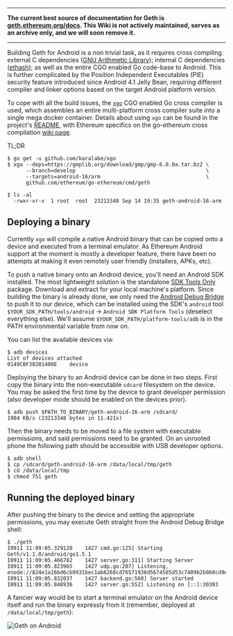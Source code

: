***

**The current best source of documentation for Geth is [geth.ethereum.org/docs](https://geth.ethereum.org/docs/). This Wiki is not actively maintained, serves as an archive only, and we will soon remove it.**

***

Building Geth for Android is a non trivial task, as it requires cross compiling external C dependencies ([GNU Arithmetic Library](https://gmplib.org/)); internal C dependencies ([ethash](https://github.com/ethereum/ethash)); as well as the entire CGO enabled Go code-base to Android. This is further complicated by the Position Independent Executables (PIE) security feature introduced since Android 4.1 Jelly Bean, requiring different compiler and linker options based on the target Android platform version.

To cope with all the build issues, the [`xgo`](https://github.com/karalabe/xgo) CGO enabled Go cross compiler is used, which assembles an entire multi-platform cross compiler suite into a single mega docker container. Details about using `xgo` can be found in the project's [README](https://github.com/karalabe/xgo/blob/master/README.md), with Ethereum specifics on the go-ethereum cross compilation [wiki page](https://github.com/ethereum/go-ethereum/wiki/Cross-compiling-Ethereum).

TL;DR

```
$ go get -u github.com/karalabe/xgo
$ xgo --deps=https://gmplib.org/download/gmp/gmp-6.0.0a.tar.bz2 \
      --branch=develop                                          \
      --targets=android-16/arm                                  \
      github.com/ethereum/go-ethereum/cmd/geth

$ ls -al
  -rwxr-xr-x  1 root  root  23213348 Sep 14 19:35 geth-android-16-arm
```

## Deploying a binary

Currently `xgo` will compile a native Android binary that can be copied onto a device and executed from a terminal emulator. As Ethereum Android support at the moment is mostly a developer feature, there have been no attempts at making it even remotely user friendly (installers, APKs, etc).

To push a native binary onto an Android device, you'll need an Android SDK installed. The most lightweight solution is the standalone [SDK Tools Only](https://developer.android.com/sdk/index.html#Other) package. Download and extract for your local machine's platform. Since building the binary is already done, we only need the [Android Debug Bridge](http://developer.android.com/tools/help/adb.html) to push it to our device, which can be installed using the SDK's `android` tool `$YOUR_SDK_PATH/tools/android` -> `Android SDK Platform Tools` (deselect everything else). We'll assume `$YOUR_SDK_PATH/platform-tools/adb` is in the PATH environmental variable from now on.

You can list the available devices via:

```
$ adb devices
List of devices attached
0149CBF30201400E	device
```

Deploying the binary to an Android device can be done in two steps. First copy the binary into the non-executable `sdcard` filesystem on the device. You may be asked the first time by the device to grant developer permission (also developer mode should be enabled on the devices prior).

```
$ adb push $PATH_TO_BINARY/geth-android-16-arm /sdcard/
1984 KB/s (23213348 bytes in 11.421s)
```

Then the binary needs to be moved to a file system with executable permissions, and said permissions need to be granted. On an unrooted phone the following path should be accessible with USB developer options.

```
$ adb shell
$ cp /sdcard/geth-android-16-arm /data/local/tmp/geth
$ cd /data/local/tmp
$ chmod 751 geth
```

## Running the deployed binary

After pushing the binary to the device and setting the appropriate permissions, you may execute Geth straight from the Android Debug Bridge shell:

```
$ ./geth
I0911 11:09:05.329120    1427 cmd.go:125] Starting Geth/v1.1.0/android/go1.5.1
I0911 11:09:05.466782    1427 server.go:311] Starting Server
I0911 11:09:05.823965    1427 udp.go:207] Listening, enode://824e1a16bd6cb9931bec1ab6268cd76571936d5674505d53c7409b2b860cd9e396a66c7fe4c3ad4e60c43fe42408920e33aaf3e7bbdb6123f8094dbc423c2bb1@[::]:30303
I0911 11:09:05.832037    1427 backend.go:560] Server started
I0911 11:09:05.848936    1427 server.go:552] Listening on [::]:30303
```

A fancier way would be to start a terminal emulator on the Android device itself and run the binary expressly from it (remember, deployed at `/data/local/tmp/geth`):

![Geth on Android](http://i.imgur.com/wylOsBL.jpg)